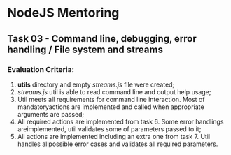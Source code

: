 # NodeJS Mentoring

## Task 03 - Command line, debugging, error handling / File system and streams

### Evaluation Criteria:

1. **utils**​​ directory and empty ​*streams.js*​​ file were created;
2. *streams.js*​​ util is able to read command line and output help usage;
3. Util meets all requirements for command line interaction. Most of mandatoryactions are implemented and called when appropriate arguments are passed;
4. All required actions are implemented from ​task 6​. Some error handlings areimplemented, util validates some of parameters passed to it;
5. All actions are implemented including an extra one from ​task 7​. Util handles allpossible error cases and validates all required parameters.